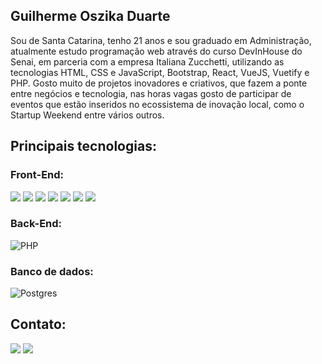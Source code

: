 ## Guilherme Oszika Duarte

Sou de Santa Catarina, tenho 21 anos e sou graduado em Administração, atualmente estudo programação web através do curso DevInHouse do Senai, em parceria com a empresa Italiana Zucchetti, utilizando as tecnologias HTML, CSS e JavaScript, Bootstrap, React, VueJS, Vuetify e PHP. Gosto muito de projetos inovadores e criativos, que fazem a ponte entre negócios e tecnologia, nas horas vagas gosto de participar de eventos que estão inseridos no ecossistema de inovação local, como o Startup Weekend entre vários outros. 
  
## Principais tecnologias:

### Front-End:
<img src="https://img.shields.io/badge/HTML5-E34F26?style=for-the-badge&logo=html5&logoColor=white"><nobr>
<img src="https://img.shields.io/badge/CSS3-1572B6?style=for-the-badge&logo=css3&logoColor=white">
<img src="https://img.shields.io/badge/JavaScript-323330?style=for-the-badge&logo=javascript&logoColor=F7DF1E">
<img src="https://img.shields.io/badge/Bootstrap-563D7C?style=for-the-badge&logo=bootstrap&logoColor=white">
<img src="https://img.shields.io/badge/React-20232A?style=for-the-badge&logo=react&logoColor=61DAFB">
<img src="https://img.shields.io/badge/Vue.js-35495E?style=for-the-badge&logo=vuedotjs&logoColor=4FC08D">
<img src="https://img.shields.io/badge/Vuetify-1867C0?style=for-the-badge&logo=vuetify&logoColor=white">
  
### Back-End:
![PHP](https://img.shields.io/badge/php-%23777BB4.svg?style=for-the-badge&logo=php&logoColor=white)

### Banco de dados:  
![Postgres](https://img.shields.io/badge/postgres-%23316192.svg?style=for-the-badge&logo=postgresql&logoColor=white)

## Contato:

<a href="mailto:guiduartesbs@gmail.com"><img src="https://img.shields.io/badge/Gmail-D14836?style=for-the-badge&logo=gmail&logoColor=white"></a>
<a href="https://www.linkedin.com/in/guilherme-oduarte/"><img src="https://img.shields.io/badge/LinkedIn-0077B5?style=for-the-badge&logo=linkedin&logoColor=white"></a>
